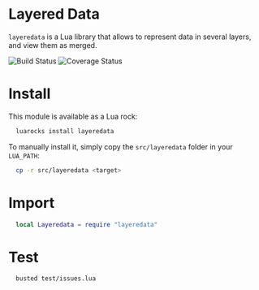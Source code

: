 # Layered Data

`layeredata` is a Lua library that allows to represent data in several layers,
and view them as merged.

![Build Status](https://img.shields.io/travis/saucisson/lua-layeredata.svg)
![Coverage Status](https://coveralls.io/github/saucisson/lua-layeredata?branch=master)

# Install

This module is available as a Lua rock:
```bash
  luarocks install layeredata
```

To manually install it, simply copy the `src/layeredata` folder in your
`LUA_PATH`:

```bash
  cp -r src/layeredata <target>
```

# Import

```lua
  local Layeredata = require "layeredata"
```

# Test

```bash
  busted test/issues.lua
```
